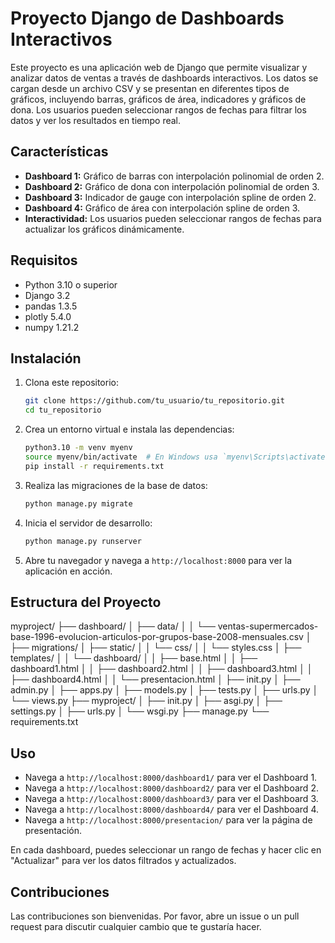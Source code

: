 # Proyecto Django de Dashboards Interactivos

Este proyecto es una aplicación web de Django que permite visualizar y analizar datos de ventas a través de dashboards interactivos. Los datos se cargan desde un archivo CSV y se presentan en diferentes tipos de gráficos, incluyendo barras, gráficos de área, indicadores y gráficos de dona. Los usuarios pueden seleccionar rangos de fechas para filtrar los datos y ver los resultados en tiempo real.

## Características

- **Dashboard 1:** Gráfico de barras con interpolación polinomial de orden 2.
- **Dashboard 2:** Gráfico de dona con interpolación polinomial de orden 3.
- **Dashboard 3:** Indicador de gauge con interpolación spline de orden 2.
- **Dashboard 4:** Gráfico de área con interpolación spline de orden 3.
- **Interactividad:** Los usuarios pueden seleccionar rangos de fechas para actualizar los gráficos dinámicamente.

## Requisitos

- Python 3.10 o superior
- Django 3.2
- pandas 1.3.5
- plotly 5.4.0
- numpy 1.21.2

## Instalación

1. Clona este repositorio:

    ```sh
    git clone https://github.com/tu_usuario/tu_repositorio.git
    cd tu_repositorio
    ```

2. Crea un entorno virtual e instala las dependencias:

    ```sh
    python3.10 -m venv myenv
    source myenv/bin/activate  # En Windows usa `myenv\Scripts\activate`
    pip install -r requirements.txt
    ```

3. Realiza las migraciones de la base de datos:

    ```sh
    python manage.py migrate
    ```

4. Inicia el servidor de desarrollo:

    ```sh
    python manage.py runserver
    ```

5. Abre tu navegador y navega a `http://localhost:8000` para ver la aplicación en acción.

## Estructura del Proyecto

myproject/
├── dashboard/
│ ├── data/
│ │ └── ventas-supermercados-base-1996-evolucion-articulos-por-grupos-base-2008-mensuales.csv
│ ├── migrations/
│ ├── static/
│ │ └── css/
│ │ └── styles.css
│ ├── templates/
│ │ └── dashboard/
│ │ ├── base.html
│ │ ├── dashboard1.html
│ │ ├── dashboard2.html
│ │ ├── dashboard3.html
│ │ ├── dashboard4.html
│ │ └── presentacion.html
│ ├── init.py
│ ├── admin.py
│ ├── apps.py
│ ├── models.py
│ ├── tests.py
│ ├── urls.py
│ └── views.py
├── myproject/
│ ├── init.py
│ ├── asgi.py
│ ├── settings.py
│ ├── urls.py
│ └── wsgi.py
├── manage.py
└── requirements.txt

## Uso

- Navega a `http://localhost:8000/dashboard1/` para ver el Dashboard 1.
- Navega a `http://localhost:8000/dashboard2/` para ver el Dashboard 2.
- Navega a `http://localhost:8000/dashboard3/` para ver el Dashboard 3.
- Navega a `http://localhost:8000/dashboard4/` para ver el Dashboard 4.
- Navega a `http://localhost:8000/presentacion/` para ver la página de presentación.

En cada dashboard, puedes seleccionar un rango de fechas y hacer clic en "Actualizar" para ver los datos filtrados y actualizados.

## Contribuciones

Las contribuciones son bienvenidas. Por favor, abre un issue o un pull request para discutir cualquier cambio que te gustaría hacer.



